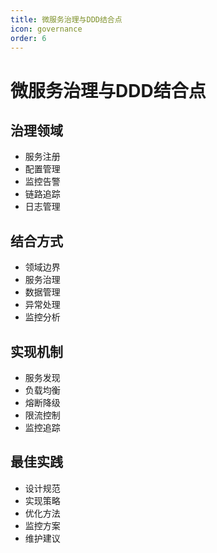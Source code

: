 ```yaml
---
title: 微服务治理与DDD结合点
icon: governance
order: 6
---
```


# 微服务治理与DDD结合点

## 治理领域
- 服务注册
- 配置管理
- 监控告警
- 链路追踪
- 日志管理

## 结合方式
- 领域边界
- 服务治理
- 数据管理
- 异常处理
- 监控分析

## 实现机制
- 服务发现
- 负载均衡
- 熔断降级
- 限流控制
- 监控追踪

## 最佳实践
- 设计规范
- 实现策略
- 优化方法
- 监控方案
- 维护建议
